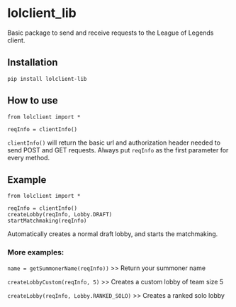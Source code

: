 # lolclient_lib
Basic package to send and receive requests to the League of Legends client.

## Installation
`pip install lolclient-lib`

## How to use
```
from lolclient import *

reqInfo = clientInfo()
```
`clientInfo()` will return the basic url and authorization header needed to send POST and GET requests.
Always put `reqInfo` as the first parameter for every method.

## Example
```
from lolclient import *

reqInfo = clientInfo()
createLobby(reqInfo, Lobby.DRAFT)
startMatchmaking(reqInfo)
```
Automatically creates a normal draft lobby, and starts the matchmaking.

### More examples:

`name = getSummonerName(reqInfo))` >> Return your summoner name

`createLobbyCustom(reqInfo, 5)` >> Creates a custom lobby of team size 5

`createLobby(reqInfo, Lobby.RANKED_SOLO)` >> Creates a ranked solo lobby